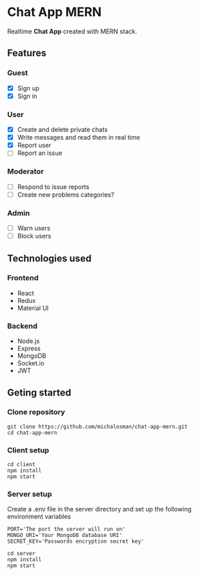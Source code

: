 # Chat App MERN

Realtime **Chat App** created with MERN stack.

## Features

### Guest

- [x] Sign up
- [x] Sign in

### User

- [x] Create and delete private chats
- [x] Write messages and read them in real time
- [x] Report user
- [ ] Report an issue

### Moderator

- [ ] Respond to issue reports
- [ ] Create new problems categories?

### Admin

- [ ] Warn users
- [ ] Block users

## Technologies used

### Frontend

- React
- Redux
- Material UI

### Backend

- Node.js
- Express
- MongoDB
- Socket.io
- JWT

## Geting started

### Clone repository

```
git clone https://github.com/michalosman/chat-app-mern.git
cd chat-app-mern
```

### Client setup

```
cd client
npm install
npm start
```

### Server setup

Create a .env file in the server directory and set up the following environment variables

```
PORT='The port the server will run on'
MONGO_URI='Your MongoDB database URI'
SECRET_KEY='Passwords encryption secret key'
```

```
cd server
npm install
npm start
```
